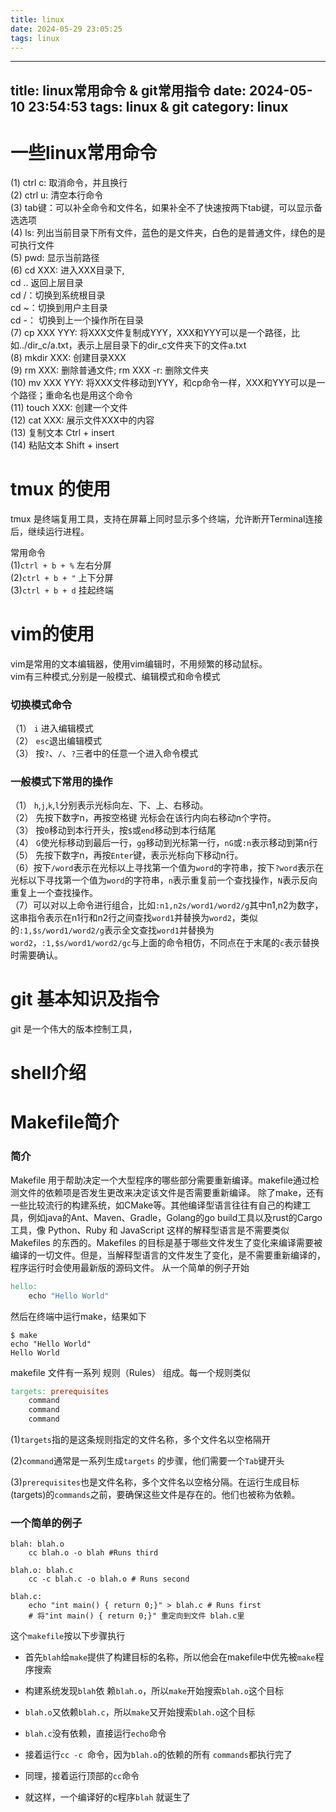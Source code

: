 ```yaml
---
title: linux
date: 2024-05-29 23:05:25
tags: linux
---
```

---
title: linux常用命令 & git常用指令
date: 2024-05-10 23:54:53
tags: linux & git
category: linux
---
# 一些linux常用命令
(1) ctrl c: 取消命令，并且换行  
(2) ctrl u: 清空本行命令  
(3) tab键：可以补全命令和文件名，如果补全不了快速按两下tab键，可以显示备选选项  
(4) ls: 列出当前目录下所有文件，蓝色的是文件夹，白色的是普通文件，绿色的是可执行文件  
(5) pwd: 显示当前路径  
(6) cd XXX: 进入XXX目录下,   
cd .. 返回上层目录   
cd /：切换到系统根目录   
cd ~：切换到用户主目录   
cd -： 切换到上一个操作所在目录  
(7) cp XXX YYY: 将XXX文件复制成YYY，XXX和YYY可以是一个路径，比如../dir_c/a.txt，表示上层目录下的dir_c文件夹下的文件a.txt  
(8) mkdir XXX: 创建目录XXX  
(9) rm XXX: 删除普通文件;  rm XXX -r: 删除文件夹  
(10) mv XXX YYY: 将XXX文件移动到YYY，和cp命令一样，XXX和YYY可以是一个路径；重命名也是用这个命令  
(11) touch XXX: 创建一个文件  
(12) cat XXX: 展示文件XXX中的内容  
(13) 复制文本 Ctrl + insert  
(14) 粘贴文本 Shift + insert 

# tmux 的使用
tmux 是终端复用工具，支持在屏幕上同时显示多个终端，允许断开Terminal连接后，继续运行进程。

常用命令  
(1)``` ctrl + b + % ``` 左右分屏  
(2)``` ctrl + b + " ``` 上下分屏  
(3)``` ctrl + b + d ``` 挂起终端  


# vim的使用
vim是常用的文本编辑器，使用vim编辑时，不用频繁的移动鼠标。  
vim有三种模式,分别是一般模式、编辑模式和命令模式

### 切换模式命令    
（1） ```i```  进入编辑模式  
（2） ```esc```退出编辑模式  
（3） 按```?```、```/```、```?```三者中的任意一个进入命令模式  

### 一般模式下常用的操作  
（1） ```h```,```j```,```k```,```l```分别表示光标向左、下、上、右移动。  
（2） 先按下数字n，再按空格键 光标会在该行内向右移动n个字符。  
（3） 按```0```移动到本行开头，按```$```或```end```移动到本行结尾  
（4） ```G```使光标移动到最后一行，```gg```移动到光标第一行，```nG```或```:n```表示移动到第n行  
（5） 先按下数字n，再按```Enter```键，表示光标向下移动n行。  
（6）按下```/word```表示在光标以上寻找第一个值为```word```的字符串，按下```?word```表示在光标以下寻找第一个值为```word```的字符串，```n```表示重复前一个查找操作，```N```表示反向重复上一个查找操作。  
（7）可以对以上命令进行组合，比如```:n1,n2s/word1/word2/g```其中n1,n2为数字，这串指令表示在n1行和n2行之间查找```word1```并替换为```word2```，类似的```:1,$s/word1/word2/g```表示全文查找```word1```并替换为```word2```，```:1,$s/word1/word2/gc```与上面的命令相仿，不同点在于末尾的```c```表示替换时需要确认。





# git 基本知识及指令
git 是一个伟大的版本控制工具，


# shell介绍


# Makefile简介

### 简介
Makefile 用于帮助决定一个大型程序的哪些部分需要重新编译。makefile通过检测文件的依赖项是否发生更改来决定该文件是否需要重新编译。
除了make，还有一些比较流行的构建系统，如CMake等。其他编译型语言往往有自己的构建工具，例如java的Ant、Maven、Gradle，Golang的go build工具以及rust的Cargo工具，像 Python、Ruby 和 JavaScript 这样的解释型语言是不需要类似 Makefiles 的东西的。Makefiles 的目标是基于哪些文件发生了变化来编译需要被编译的一切文件。但是，当解释型语言的文件发生了变化，是不需要重新编译的，程序运行时会使用最新版的源码文件。
从一个简单的例子开始
```makefile
hello:
    echo "Hello World"
```
然后在终端中运行make，结果如下
```shell
$ make 
echo "Hello World"
Hello World
```
makefile 文件有一系列 规则（Rules） 组成。每一个规则类似
```makefile
targets: prerequisites
    command
    command
    command
```
(1)```targets```指的是这条规则指定的文件名称，多个文件名以空格隔开   

(2)```command```通常是一系列生成```targets``` 的步骤，他们需要一个```Tab```键开头    

(3)```prerequisites```也是文件名称，多个文件名以空格分隔。在运行生成目标(targets)的```commands```之前，要确保这些文件是存在的。他们也被称为依赖。  
 
### 一个简单的例子

```shell
blah: blah.o
    cc blah.o -o blah #Runs third

blah.o: blah.c
    cc -c blah.c -o blah.o # Runs second

blah.c: 
    echo "int main() { return 0;}" > blah.c # Runs first 
    # 将"int main() { return 0;}" 重定向到文件 blah.c里
```
这个```makefile```按以下步骤执行   
- 首先```blah```给```make```提供了构建目标的名称，所以他会在makefile中优先被```make```程序搜索  

- 构建系统发现```blah```依  赖```blah.o```，所以```make```开始搜索```blah.o```这个目标

- ```blah.o```又依赖```blah.c```，所以```make```又开始搜索```blah.o```这个目标  

- ```blah.c```没有依赖，直接运行```echo```命令  

- 接着运行```cc -c ```命令，因为```blah.o```的依赖的所有  ```commands```都执行完了

- 同理，接着运行顶部的```cc```命令

- 就这样，一个编译好的c程序```blah``` 就诞生了









